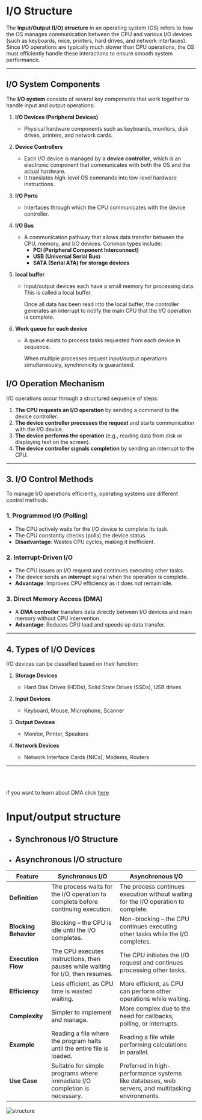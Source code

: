 # I/O Structure

The **Input/Output (I/O) structure** in an operating system (OS) refers to how the OS manages communication between the CPU and various I/O devices (such as keyboards, mice, printers, hard drives, and network interfaces). Since I/O operations are typically much slower than CPU operations, the OS must efficiently handle these interactions to ensure smooth system performance.

---

## **I/O System Components**

The **I/O system** consists of several key components that work together to handle input and output operations:

1. **I/O Devices (Peripheral Devices)**

   - Physical hardware components such as keyboards, monitors, disk drives, printers, and network cards.

2. **Device Controllers**

   - Each I/O device is managed by a **device controller**, which is an electronic component that communicates with both the OS and the actual hardware.
   - It translates high-level OS commands into low-level hardware instructions.

3. **I/O Ports**

   - Interfaces through which the CPU communicates with the device controller.

4. **I/O Bus**

   - A communication pathway that allows data transfer between the CPU, memory, and I/O devices. Common types include:
     - **PCI (Peripheral Component Interconnect)**
     - **USB (Universal Serial Bus)**
     - **SATA (Serial ATA) for storage devices**

5. **local buffer**

   - Input/output devices each have a small memory for processing data. This is called a local buffer.

     Once all data has been read into the local buffer, the controller generates an interrupt to notify the main CPU that the I/O operation is complete.

6. **Work queue for each device**

   - A queue exists to process tasks requested from each device in sequence.

     When multiple processes request input/output operations simultaneously, synchronicity is guaranteed.

## **I/O Operation Mechanism**

I/O operations occur through a structured sequence of steps:

1. **The CPU requests an I/O operation** by sending a command to the device controller.
2. **The device controller processes the request** and starts communication with the I/O device.
3. **The device performs the operation** (e.g., reading data from disk or displaying text on the screen).
4. **The device controller signals completion** by sending an interrupt to the CPU.

---

## **3. I/O Control Methods**

To manage I/O operations efficiently, operating systems use different control methods:

### **1. Programmed I/O (Polling)**

- The CPU actively waits for the I/O device to complete its task.
- The CPU constantly checks (polls) the device status.
- **Disadvantage**: Wastes CPU cycles, making it inefficient.

### **2. Interrupt-Driven I/O**

- The CPU issues an I/O request and continues executing other tasks.
- The device sends an **interrupt** signal when the operation is complete.
- **Advantage**: Improves CPU efficiency as it does not remain idle.

### **3. Direct Memory Access (DMA)**

- A **DMA controller** transfers data directly between I/O devices and main memory without CPU intervention.
- **Advantage**: Reduces CPU load and speeds up data transfer.

---

## **4. Types of I/O Devices**

I/O devices can be classified based on their function:

1. **Storage Devices**

   - Hard Disk Drives (HDDs), Solid State Drives (SSDs), USB drives

2. **Input Devices**

   - Keyboard, Mouse, Microphone, Scanner

3. **Output Devices**

   - Monitor, Printer, Speakers

4. **Network Devices**
   - Network Interface Cards (NICs), Modems, Routers

---

<br>
<br>

if you want to learn about DMA click [here](./DMA.md)

# Input/output structure

- ## Synchronous I/O Structure
- ## Asynchronous I/O structure

| Feature               | Synchronous I/O                                                                  | Asynchronous I/O                                                                                  |
| --------------------- | -------------------------------------------------------------------------------- | ------------------------------------------------------------------------------------------------- |
| **Definition**        | The process waits for the I/O operation to complete before continuing execution. | The process continues execution without waiting for the I/O operation to complete.                |
| **Blocking Behavior** | Blocking – the CPU is idle until the I/O completes.                              | Non-blocking – the CPU continues executing other tasks while the I/O completes.                   |
| **Execution Flow**    | The CPU executes instructions, then pauses while waiting for I/O, then resumes.  | The CPU initiates the I/O request and continues processing other tasks.                           |
| **Efficiency**        | Less efficient, as CPU time is wasted waiting.                                   | More efficient, as CPU can perform other operations while waiting.                                |
| **Complexity**        | Simpler to implement and manage.                                                 | More complex due to the need for callbacks, polling, or interrupts.                               |
| **Example**           | Reading a file where the program halts until the entire file is loaded.          | Reading a file while performing calculations in parallel.                                         |
| **Use Case**          | Suitable for simple programs where immediate I/O completion is necessary.        | Preferred in high-performance systems like databases, web servers, and multitasking environments. |

![structure](https://velog.velcdn.com/images%2Fasdfg5415%2Fpost%2F908c61fa-3d89-488c-8745-dbe859b86211%2Fimage.png)
